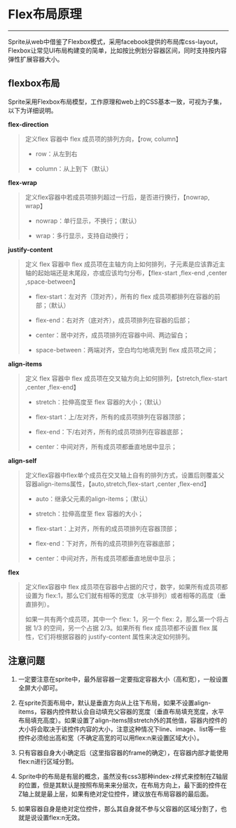 # Flex布局原理

----------

Sprite从web中借鉴了Flexbox模式，采用facebook提供的布局库css-layout，Flexbox让常见UI布局构建变的简单，比如按比例划分容器区间，同时支持按内容弹性扩展容器大小。  

<h2 id="cid_0">flexbox布局</h2>

Sprite采用Flexbox布局模型，工作原理和web上的CSS基本一致，可视为子集，以下为详细说明。  

**flex-direction**   

> 定义flex 容器中 flex 成员项的排列方向，【row, column】  
> 
> - row：从左到右  
> 
> - column：从上到下（默认）  


**flex-wrap**  

> 定义flex容器中若成员项排列超过一行后，是否进行换行，【nowrap, wrap】  
> 
> - nowrap：单行显示，不换行；（默认）  
> 
> - wrap：多行显示，支持自动换行；  


**justify-content**

> 定义 flex 容器中 flex 成员项在主轴方向上如何排列，子元素是应该靠近主轴的起始端还是末尾段，亦或应该均匀分布，【flex-start ,flex-end ,center ,space-between】  
> 
> - flex-start：左对齐（顶对齐），所有的 flex 成员项都排列在容器的前部；（默认）  
> 
> - flex-end：右对齐（底对齐），成员项排列在容器的后部；  
> 
> - center：居中对齐，成员项排列在容器中间、两边留白；  
> 
> - space-between：两端对齐，空白均匀地填充到 flex 成员项之间；


**align-items**  

> 定义 flex 容器中 flex 成员项在交叉轴方向上如何排列，【stretch,flex-start ,center ,flex-end】  
> 
> - stretch：拉伸高度至 flex 容器的大小；（默认）  
> 
> - flex-start：上/左对齐，所有的成员项排列在容器顶部；  
> 
> - flex-end：下/右对齐，所有的成员项排列在容器底部；  
> 
> -  center：中间对齐，所有成员项都垂直地居中显示；



**align-self**  

> 定义flex容器中flex单个成员在交叉轴上自有的排列方式，设置后则覆盖父容器align-items属性，【auto,stretch,flex-start ,center ,flex-end】
> -   auto：继承父元素的align-items；（默认）  
> 
> -   stretch：拉伸高度至 flex 容器的大小；  
>  
> -   flex-start：上对齐，所有的成员项排列在容器顶部；  
> 
> -   flex-end：下对齐，所有的成员项排列在容器底部；  
> 
> -   center：中间对齐，所有成员项都垂直地居中显示；  


**flex**  

> 定义flex容器中 flex 成员项在容器中占据的尺寸，数字，如果所有成员项都设置为 flex:1，那么它们就有相等的宽度（水平排列）或者相等的高度（垂直排列）。  
> 
> 如果一共有两个成员项，其中一个 flex: 1，另一个 flex: 2，那么第一个将占据 1/3 的空间，另一个占据 2/3。如果所有 flex 成员项都不设置 flex 属性，它们将根据容器的 justify-content 属性来决定如何排列。


<h2 id="cid_1">注意问题</h2>

1.	一定要注意在sprite中，最外层容器一定要指定容器大小（高和宽），一般设置全屏大小即可。  

2.	在sprite页面布局中，默认是垂直方向从上往下布局，如果不设置align-items，容器内控件默认会自动填充父容器的宽度（垂直布局填充宽度，水平布局填充高度）。如果设置了align-items除stretch外的其他值，容器内控件的大小将会取决于该控件内容的大小，注意这种情况下line、image、list等一些控件必须给出高和宽（不确定高宽的可以用flex:n来设置区域大小）。  

3.	只有容器自身大小确定后（这里指容器的frame的确定），在容器内部才能使用flex:n进行区域分割。  

4.	Sprite中的布局是有层的概念，虽然没有css3那种index-z样式来控制在Z轴层的位置，但是其默认是按照布局来来分层次，在布局方向上，最下面的控件在Z轴上就是最上层，如果有绝对定位控件，建议放在布局容器的最后面。  

5.	如果容器自身是绝对定位控件，那么其自身就不参与父容器的区域分割了，也就是说设置flex:n无效。  

